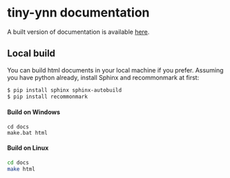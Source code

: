 # tiny-ynn documentation

A built version of documentation is available [here](http://tiny-ynn.readthedocs.io/en/latest/index.html).

## Local build

You can build html documents in your local machine if you prefer.
Assuming you have python already, install Sphinx and recommonmark at first:

```bash
$ pip install sphinx sphinx-autobuild
$ pip install recommonmark
```

#### Build on Windows
```bach
cd docs
make.bat html
```

#### Build on Linux
```bash
cd docs
make html
```